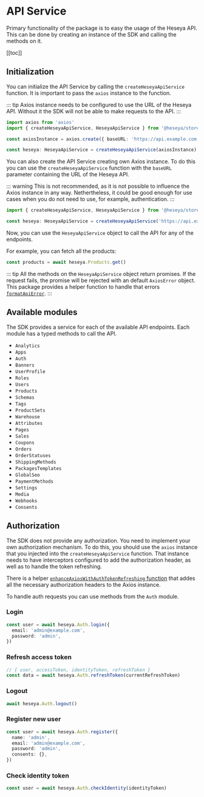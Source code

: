 # API Service

Primary functionality of the package is to easy the usage of the Heseya API. This can be done by creating an instance of the SDK and calling the methods on it.

[[toc]]

## Initialization

You can initialize the API Service by calling the `createHeseyaApiService` function. It is important to pass the `axios` instance to the function.

::: tip
Axios instance needs to be configured to use the URL of the Heseya API. Without it the SDK will not be able to make requests to the API.
:::

```ts
import axios from 'axios'
import { createHeseyaApiService, HeseyaApiService } from '@heseya/store-core'

const axiosInstance = axios.create({ baseURL: 'https://api.example.com' })

const heseya: HeseyaApiService = createHeseyaApiService(axiosInstance)
```

You can also create the API Service creating own Axios instance. To do this you can use the `createHeseyaApiService` function with the `baseURL` parameter containing the URL of the Heseya API.

::: warning
This is not recommended, as it is not possible to influence the Axios instance in any way.
Nethertheless, it could be good enough for use cases when you do not need to use, for example, authentication.
:::

```ts
import { createHeseyaApiService, HeseyaApiService } from '@heseya/store-core'

const heseya: HeseyaApiService = createHeseyaApiService('https://api.example.com')
```

Now, you can use the `HeseyaApiService` object to call the API for any of the endpoints.

For example, you can fetch all the products:

```ts
const products = await heseya.Products.get()
```

::: tip
All the methods on the `HeseyaApiService` object return promises. If the request fails, the promise will be rejected with an default `AxiosError` object. This package provides a helper function to handle that errors [`formatApiError`](#format-api-errors).
:::

## Available modules

The SDK provides a service for each of the available API endpoints. Each module has a typed methods to call the API.

- `Analytics`
- `Apps`
- `Auth`
- `Banners`
- `UserProfile`
- `Roles`
- `Users`
- `Products`
- `Schemas`
- `Tags`
- `ProductSets`
- `Warehouse`
- `Attributes`
- `Pages`
- `Sales`
- `Coupons`
- `Orders`
- `OrderStatuses`
- `ShippingMethods`
- `PackagesTemplates`
- `GlobalSeo`
- `PaymentMethods`
- `Settings`
- `Media`
- `Webhooks`
- `Consents`

## Authorization

The SDK does not provide any authorization. You need to implement your own authorization mechanism. To do this, you should use the `axios` instance that you injected into the `createHeseyaApiService` function. That instance needs to have interceptors configured to add the authorization header, as well as to handle the token refreshing.

There is a helper [`enhanceAxiosWithAuthTokenRefreshing` function](#auth-axios-enhancer) that addes all the necessary authorization headers to the Axios instance.

To handle auth requests you can use methods from the `Auth` module.

### Login

```ts
const user = await heseya.Auth.login({
  email: 'admin@example.com',
  password: 'admin',
})
```

### Refresh access token

```ts
// { user, accessToken, identityToken, refreshToken }
const data = await heseya.Auth.refreshToken(currentRefreshToken)
```

### Logout

```ts
await heseya.Auth.logout()
```

### Register new user

```ts
const user = await heseya.Auth.register({
  name: 'admin',
  email: 'admin@example.com',
  password: 'admin',
  consents: {},
})
```

### Check identity token

```ts
const user = await heseya.Auth.checkIdentity(identityToken)
```
